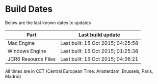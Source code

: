 # Build Dates

Below are the last known dates to updates

Part | Last build update
-----|-----
Mac Engine | Last built: 15 Oct 2015; 04:25:58
Windows Engine | Last built: 15 Oct 2015; 01:25:38
JCR6 Resource Files | Last built: 15 Oct 2015; 04:36:21
All times are in CET (Central European Time: Amsterdam, Brussels, Paris, Madrid)



